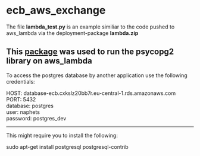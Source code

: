 # ecb_aws_exchange
The file **lambda_test.py**  is an example similiar to the code pushed to aws_lambda via the deployment-package **lambda.zip**

This [package](https://github.com/jkehler/awslambda-psycopg2) was used to run the psycopg2 library on aws_lambda
---

To access the postgres database by another application use the following credentials:

HOST: database-ecb.cxkslz20bb7r.eu-central-1.rds.amazonaws.com  
PORT: 5432  
database: postgres  
user: naphets  
password: postgres_dev  


---


This might require you to install the following:

sudo apt-get install postgresql postgresql-contrib

